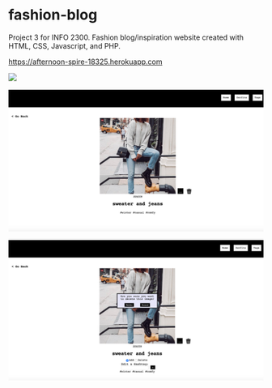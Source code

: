 # fashion-blog

Project 3 for INFO 2300. Fashion blog/inspiration website created with HTML, CSS, Javascript, and PHP.

https://afternoon-spire-18325.herokuapp.com

![](all-screenshot.png)

![](details-screenshot.png)

![](delete-screenshot.png)
